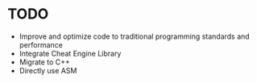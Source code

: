 # TODO
* Improve and optimize code to traditional programming standards and performance
* Integrate Cheat Engine Library
* Migrate to C++
* Directly use ASM
